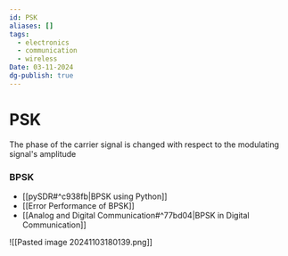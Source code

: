 ```yaml
---
id: PSK
aliases: []
tags:
  - electronics
  - communication
  - wireless
Date: 03-11-2024
dg-publish: true
---
```

# PSK
The phase of the carrier signal is changed with respect to the modulating signal's amplitude

### BPSK 
- [[pySDR#^c938fb|BPSK using Python]]
- [[Error Performance of BPSK]]
- [[Analog and Digital Communication#^77bd04|BPSK in Digital Communication]]

![[Pasted image 20241103180139.png]]
